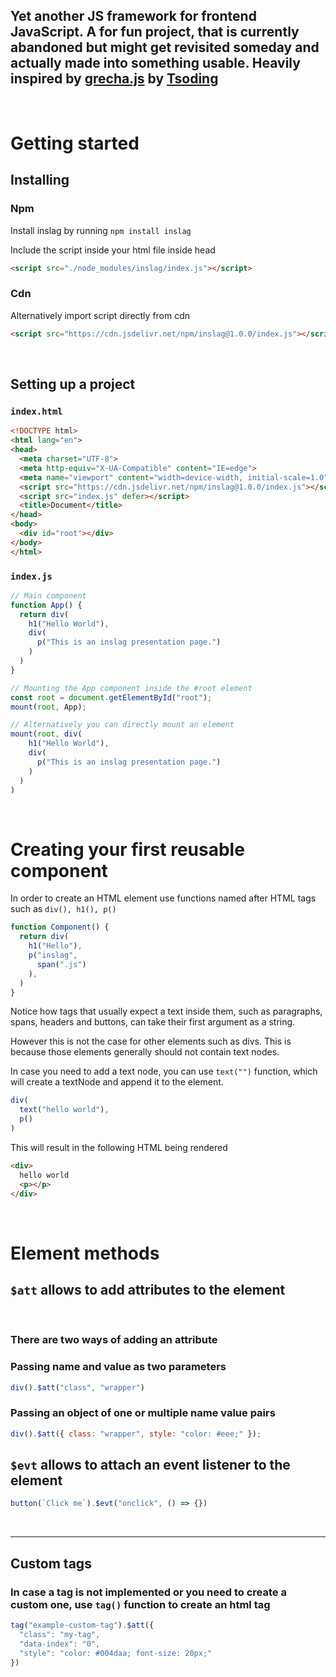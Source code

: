 ## Yet another JS framework for frontend JavaScript. A for fun project, that is currently abandoned but might get revisited someday and actually made into something usable. Heavily inspired by [grecha.js](https://github.com/tsoding/grecha.js) by [Tsoding](https://github.com/tsoding)

<br>

<!-- ## Core Features -->


# Getting started

## Installing

### Npm
Install inslag by running `npm install inslag` 

Include the script inside your html file inside head
```html
<script src="./node_modules/inslag/index.js"></script>
```
### Cdn
Alternatively import script directly from cdn
```html
<script src="https://cdn.jsdelivr.net/npm/inslag@1.0.0/index.js"></script>
```


<br>


## Setting up a project

### `index.html`
```html
<!DOCTYPE html>
<html lang="en">
<head>
  <meta charset="UTF-8">
  <meta http-equiv="X-UA-Compatible" content="IE=edge">
  <meta name="viewport" content="width=device-width, initial-scale=1.0">
  <script src="https://cdn.jsdelivr.net/npm/inslag@1.0.0/index.js"></script>
  <script src="index.js" defer></script>
  <title>Document</title>
</head>
<body>
  <div id="root"></div>
</body>
</html>
```

### `index.js`
```js
// Main component
function App() {
  return div(
    h1("Hello World"),
    div(
      p("This is an inslag presentation page.")
    )
  )
}

// Mounting the App component inside the #root element
const root = document.getElementById("root");
mount(root, App);

// Alternatively you can directly mount an element
mount(root, div(
    h1("Hello World"),
    div(
      p("This is an inslag presentation page.")
    )
  )
)
```


<br>

# Creating your first reusable component

In order to create an HTML element use functions named after HTML tags such as `div(), h1(), p()`

```js
function Component() {
  return div(
    h1("Hello"),
    p("inslag", 
      span(".js")
    ),
  )
}
```
Notice how tags that usually expect a text inside them, such as paragraphs, spans, headers and buttons, can take their first argument as a string.

However this is not the case for other elements such as divs.
This is because those elements generally should not contain text nodes.

In case you need to add a text node, you can use `text("")` function, which will create a textNode and append it to the element.
```js
div(
  text("hello world"),
  p()
)
```
This will result in the following HTML being rendered
```html
<div>
  hello world
  <p></p>
</div>
```

<br>

# Element methods

## `$att` allows to add attributes to the element

<br>

### There are two ways of adding an attribute

### Passing name and value as two parameters
```js
div().$att("class", "wrapper")
```

### Passing an object of one or multiple name value pairs
```js
div().$att({ class: "wrapper", style: "color: #eee;" });
```

## `$evt` allows to attach an event listener to the element
```js
button(`Click me`).$evt("onclick", () => {})
```

<br>
<hr>

## Custom tags

### In case a tag is not implemented or you need to create a custom one, use `tag()` function to create an html tag 
```js
tag("example-custom-tag").$att({
  "class": "my-tag",
  "data-index": "0",
  "style": "color: #004daa; font-size: 20px;"
})
```
